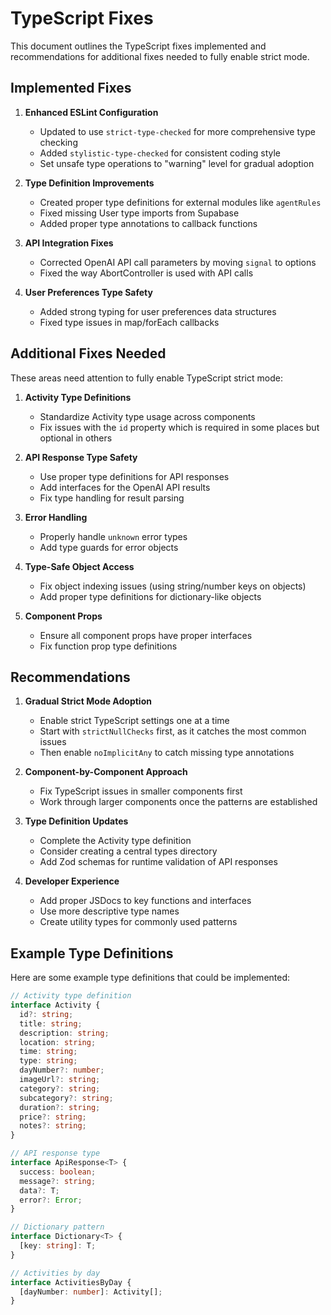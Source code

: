 # TypeScript Fixes

This document outlines the TypeScript fixes implemented and recommendations for additional fixes needed to fully enable strict mode.

## Implemented Fixes

1. **Enhanced ESLint Configuration**
   - Updated to use `strict-type-checked` for more comprehensive type checking
   - Added `stylistic-type-checked` for consistent coding style
   - Set unsafe type operations to "warning" level for gradual adoption

2. **Type Definition Improvements**
   - Created proper type definitions for external modules like `agentRules`
   - Fixed missing User type imports from Supabase
   - Added proper type annotations to callback functions

3. **API Integration Fixes**
   - Corrected OpenAI API call parameters by moving `signal` to options
   - Fixed the way AbortController is used with API calls

4. **User Preferences Type Safety**
   - Added strong typing for user preferences data structures
   - Fixed type issues in map/forEach callbacks

## Additional Fixes Needed

These areas need attention to fully enable TypeScript strict mode:

1. **Activity Type Definitions**
   - Standardize Activity type usage across components
   - Fix issues with the `id` property which is required in some places but optional in others

2. **API Response Type Safety**
   - Use proper type definitions for API responses
   - Add interfaces for the OpenAI API results
   - Fix type handling for result parsing

3. **Error Handling**
   - Properly handle `unknown` error types
   - Add type guards for error objects

4. **Type-Safe Object Access**
   - Fix object indexing issues (using string/number keys on objects)
   - Add proper type definitions for dictionary-like objects

5. **Component Props**
   - Ensure all component props have proper interfaces
   - Fix function prop type definitions

## Recommendations

1. **Gradual Strict Mode Adoption**
   - Enable strict TypeScript settings one at a time
   - Start with `strictNullChecks` first, as it catches the most common issues
   - Then enable `noImplicitAny` to catch missing type annotations

2. **Component-by-Component Approach**
   - Fix TypeScript issues in smaller components first
   - Work through larger components once the patterns are established

3. **Type Definition Updates**
   - Complete the Activity type definition
   - Consider creating a central types directory
   - Add Zod schemas for runtime validation of API responses

4. **Developer Experience**
   - Add proper JSDocs to key functions and interfaces
   - Use more descriptive type names
   - Create utility types for commonly used patterns

## Example Type Definitions

Here are some example type definitions that could be implemented:

```typescript
// Activity type definition
interface Activity {
  id?: string;
  title: string;
  description: string;
  location: string;
  time: string;
  type: string;
  dayNumber?: number;
  imageUrl?: string;
  category?: string;
  subcategory?: string;
  duration?: string;
  price?: string;
  notes?: string;
}

// API response type
interface ApiResponse<T> {
  success: boolean;
  message?: string;
  data?: T;
  error?: Error;
}

// Dictionary pattern
interface Dictionary<T> {
  [key: string]: T;
}

// Activities by day
interface ActivitiesByDay {
  [dayNumber: number]: Activity[];
}
``` 